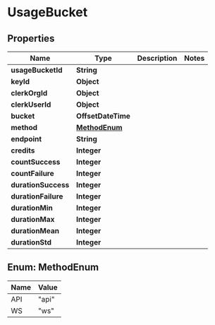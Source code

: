 

# UsageBucket


## Properties

| Name | Type | Description | Notes |
|------------ | ------------- | ------------- | -------------|
|**usageBucketId** | **String** |  |  |
|**keyId** | **Object** |  |  |
|**clerkOrgId** | **Object** |  |  |
|**clerkUserId** | **Object** |  |  |
|**bucket** | **OffsetDateTime** |  |  |
|**method** | [**MethodEnum**](#MethodEnum) |  |  |
|**endpoint** | **String** |  |  |
|**credits** | **Integer** |  |  |
|**countSuccess** | **Integer** |  |  |
|**countFailure** | **Integer** |  |  |
|**durationSuccess** | **Integer** |  |  |
|**durationFailure** | **Integer** |  |  |
|**durationMin** | **Integer** |  |  |
|**durationMax** | **Integer** |  |  |
|**durationMean** | **Integer** |  |  |
|**durationStd** | **Integer** |  |  |



## Enum: MethodEnum

| Name | Value |
|---- | -----|
| API | &quot;api&quot; |
| WS | &quot;ws&quot; |




